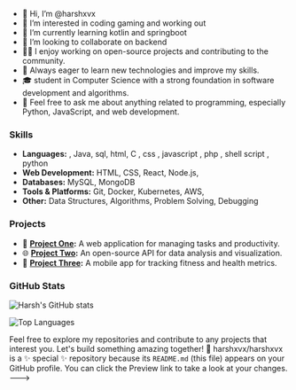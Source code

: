 - 👋 Hi, I’m @harshxvx
- 👀 I’m interested in coding gaming and working out
- 🌱 I’m currently learning kotlin and springboot
- 💞️ I’m looking to collaborate on backend 
- 👨‍💻 I enjoy working on open-source projects and contributing to the community.
- 🌱 Always eager to learn new technologies and improve my skills.
- 🎓 student in Computer Science with a strong foundation in software development and algorithms.
- 💬 Feel free to ask me about anything related to programming, especially Python, JavaScript, and web development.

### Skills

- **Languages:** , Java, sql, html, C , css , javascript , php , shell script , python
- **Web Development:** HTML, CSS, React, Node.js, 
- **Databases:** MySQL,  MongoDB
- **Tools & Platforms:** Git, Docker, Kubernetes, AWS, 
- **Other:** Data Structures, Algorithms, Problem Solving, Debugging

### Projects

- 🚀 **[Project One](https://github.com/harshxvx/project-one):** A web application for managing tasks and productivity.
- 🌐 **[Project Two](https://github.com/harshxvx/project-two):** An open-source API for data analysis and visualization.
- 📱 **[Project Three](https://github.com/harshxvx/project-three):** A mobile app for tracking fitness and health metrics.


### GitHub Stats

![Harsh's GitHub stats](https://github-readme-stats.vercel.app/api?username=harshxvx&show_icons=true&theme=radical)

![Top Languages](https://github-readme-stats.vercel.app/api/top-langs/?username=harshxvx&layout=compact&theme=radical)

Feel free to explore my repositories and contribute to any projects that interest you. Let's build something amazing together! 🚀
harshxvx/harshxvx is a ✨ special ✨ repository because its `README.md` (this file) appears on your GitHub profile.
You can click the Preview link to take a look at your changes.
--->
